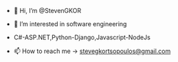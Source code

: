 - 👋 Hi, I’m @StevenGKOR
- 👀 I’m interested in software engineering
- C#-ASP.NET,Python-Django,Javascript-NodeJs

- 📫 How to reach me -> stevegkortsopoulos@gmail.com

<!---
StevenGKOR/StevenGKOR is a ✨ special ✨ repository because its `README.md` (this file) appears on your GitHub profile.
You can click the Preview link to take a look at your changes.
--->
